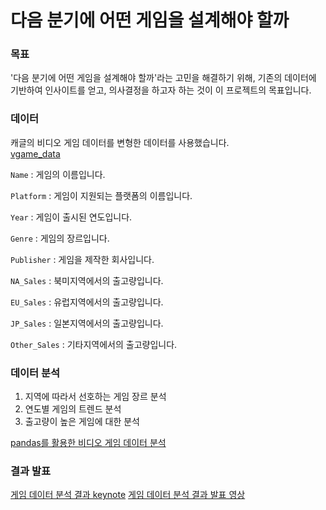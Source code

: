 # 다음 분기에 어떤 게임을 설계해야 할까

### 목표
'다음 분기에 어떤 게임을 설계해야 할까'라는 고민을 해결하기 위해, 기존의 데이터에 기반하여 인사이트를 얻고, 의사결정을 하고자 하는 것이 이 프로젝트의 목표입니다.

### 데이터
캐글의 비디오 게임 데이터를 변형한 데이터를 사용했습니다.\
[vgame_data](https://url.kr/kbqsa6)

`Name` : 게임의 이름입니다.

`Platform` : 게임이 지원되는 플랫폼의 이름입니다.

`Year` : 게임이 출시된 연도입니다.

`Genre` : 게임의 장르입니다.

`Publisher` : 게임을 제작한 회사입니다.

`NA_Sales` : 북미지역에서의 출고량입니다.

`EU_Sales` : 유럽지역에서의 출고량입니다.

`JP_Sales` : 일본지역에서의 출고량입니다.

`Other_Sales` : 기타지역에서의 출고량입니다.

### 데이터 분석
1. 지역에 따라서 선호하는 게임 장르 분석
2. 연도별 게임의 트렌드 분석
3. 출고량이 높은 게임에 대한 분석

[pandas를 활용한 비디오 게임 데이터 분석](https://url.kr/f6endu)

### 결과 발표
[게임 데이터 분석 결과 keynote](https://url.kr/i4n3dy)
[게임 데이터 분석 결과 발표 영상](https://youtu.be/2m-f3dtKzAw)
